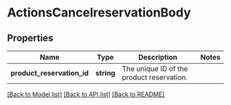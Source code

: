 # ActionsCancelreservationBody

## Properties
Name | Type | Description | Notes
------------ | ------------- | ------------- | -------------
**product_reservation_id** | **string** | The unique ID of the product reservation. | 

[[Back to Model list]](../../README.md#documentation-for-models) [[Back to API list]](../../README.md#documentation-for-api-endpoints) [[Back to README]](../../README.md)

